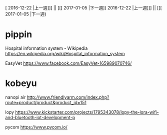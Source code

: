 [ 2016-12-22 |上一週]]] || [[[ 2017-01-05 |下一週]( 2016-12-22 |上一週]]] || [[[ 2017-01-05 |下一週)



# pippin

Hospital information system - Wikipedia
<https://en.wikipedia.org/wiki/Hospital_information_system>  

EasyVet
<https://www.facebook.com/EasyVet-165989070746/>  

# kobeyu

nanopi air
<http://www.friendlyarm.com/index.php?route=product/product&product_id=151>  

lopy
<https://www.kickstarter.com/projects/1795343078/lopy-the-lora-wifi-and-bluetooth-iot-development-p>  

pycom
<https://www.pycom.io/>  